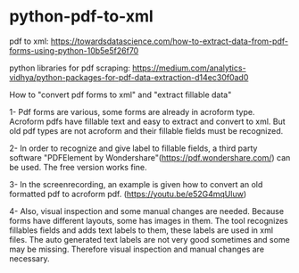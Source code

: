 # python-pdf-to-xml

pdf to xml: https://towardsdatascience.com/how-to-extract-data-from-pdf-forms-using-python-10b5e5f26f70

python libraries for pdf scraping: https://medium.com/analytics-vidhya/python-packages-for-pdf-data-extraction-d14ec30f0ad0

How to "convert pdf forms to xml"  and "extract fillable data"

1- Pdf forms are various, some forms are already in acroform type. Acroform pdfs have fillable text and easy to extract and convert to xml.  But old pdf types are not acroform and their fillable fields must be recognized.

2- In order to recognize and give label to fillable fields, a third party software "PDFElement by Wondershare"(https://pdf.wondershare.com/) can be used. The free version works fine.

3- In the screenrecording, an example is given how to convert an old formatted pdf to acroform pdf. (https://youtu.be/e52G4mqUluw)

4- Also, visual inspection and some manual changes are needed. Because forms have different layouts, some has images in them. The tool recognizes fillables fields and adds text labels to them, these labels are used in xml files. The auto generated text labels are not very good sometimes and some may be missing. Therefore visual inspection and manual changes are necessary.

